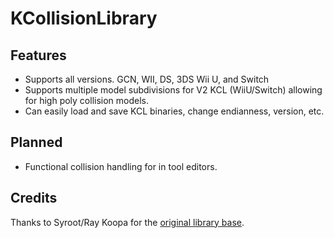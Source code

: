 # KCollisionLibrary

## Features
- Supports all versions. GCN, WII, DS, 3DS Wii U, and Switch
- Supports multiple model subdivisions for V2 KCL (WiiU/Switch) allowing for high poly collision models.
- Can easily load and save KCL binaries, change endianness, version, etc.

## Planned
- Functional collision handling for in tool editors.

## Credits

Thanks to Syroot/Ray Koopa for the [original library base](https://gitlab.com/Syroot/NintenTools/MarioKart8/-/tree/master/src/Syroot.NintenTools.MarioKart8/Collisions).
